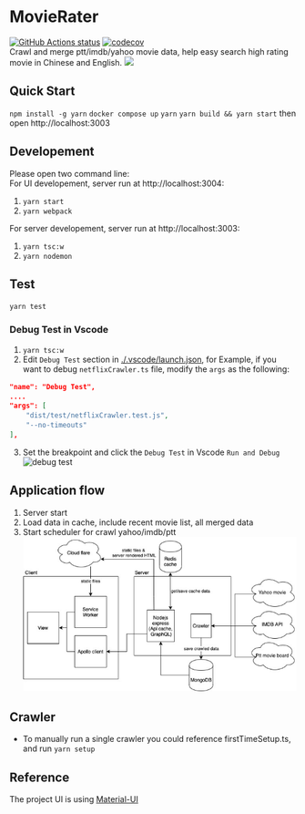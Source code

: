 # MovieRater

[![GitHub Actions status](https://github.com/Asing1001/movieRater.React/actions/workflows/build.yml/badge.svg)](https://github.com/Asing1001/movieRater.React/actions)
[![codecov](https://codecov.io/gh/Asing1001/movieRater.React/branch/master/graph/badge.svg)](https://codecov.io/gh/Asing1001/movieRater.React)  
Crawl and merge ptt/imdb/yahoo movie data, help easy search high rating movie in Chinese and English.
![](https://asing1001.github.io/portfolio/index/movierater.jpg)

## Quick Start

`npm install -g yarn`
`docker compose up`
`yarn`
`yarn build && yarn start` then open http://localhost:3003

## Developement

Please open two command line:  
For UI developement, server run at http://localhost:3004:

1. `yarn start`
2. `yarn webpack`

For server developement, server run at http://localhost:3003:

1. `yarn tsc:w`
2. `yarn nodemon`

## Test
`yarn test`

### Debug Test in Vscode

1. `yarn tsc:w`
2. Edit `Debug Test` section in [./.vscode/launch.json](./.vscode/launch.json), 
   for Example, if you want to debug `netflixCrawler.ts` file, modify the `args` as the following:

```json
"name": "Debug Test",
....
"args": [
    "dist/test/netflixCrawler.test.js",
    "--no-timeouts"
],
```

3. Set the breakpoint and click the `Debug Test` in Vscode `Run and Debug`
![debug test](https://user-images.githubusercontent.com/6785698/119269492-81f69000-bc2a-11eb-9660-6fd62a8e7b35.png)

## Application flow

1. Server start
2. Load data in cache, include recent movie list, all merged data
3. Start scheduler for crawl yahoo/imdb/ptt
![system diagram](https://github.com/Asing1001/system-diagrams/blob/master/mvrater.jpg?raw=true)

## Crawler

- To manually run a single crawler you could reference firstTimeSetup.ts, and run `yarn setup`  

## Reference

The project UI is using [Material-UI](https://github.com/callemall/material-ui)
